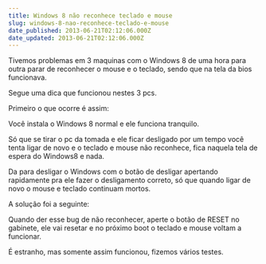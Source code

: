 ```yaml
---
title: Windows 8 não reconhece teclado e mouse
slug: windows-8-nao-reconhece-teclado-e-mouse
date_published: 2013-06-21T02:12:06.000Z
date_updated: 2013-06-21T02:12:06.000Z
---
```


Tivemos problemas em 3 maquinas com o Windows 8 de uma hora para outra parar de reconhecer o mouse e o teclado, sendo que na tela da bios funcionava.

Segue uma dica que funcionou nestes 3 pcs.

Primeiro o que ocorre é assim:

Você instala o Windows 8 normal e ele funciona tranquilo.

Só que se tirar o pc da tomada e ele ficar desligado por um tempo você tenta ligar de novo e o teclado e mouse não reconhece, fica naquela tela de espera do Windows8 e nada.

Da para desligar o Windows com o botão de desligar apertando rapidamente pra ele fazer o desligamento correto, só que quando ligar de novo o mouse e teclado continuam mortos.

A solução foi a seguinte:

Quando der esse bug de não reconhecer, aperte o botão de RESET no gabinete, ele vai resetar e no próximo boot o teclado e mouse voltam a funcionar.

É estranho, mas somente assim funcionou, fizemos vários testes.
